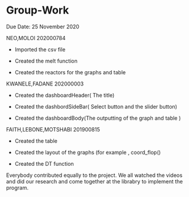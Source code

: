 # Group-Work
Due Date: 25 November 2020

NEO,MOLOI 202000784

- Imported the csv file

- Created the melt function

- Created the reactors for the graphs and table

KWANELE,FADANE 202000003

- Created the dashboardHeader( The title)

- Created the dashbordSideBar( Select button and the slider button)

- Created the dashboardBody(The outputting of the graph and table )

FAITH,LEBONE,MOTSHABI 201900815

- Created the table

- Created the layout of the graphs (for example , coord_flop()

- Created the DT function

Everybody contributed equally to the project. We all watched the videos and did our research and come together at the librabry to implement the program.

